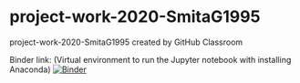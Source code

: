 # project-work-2020-SmitaG1995
project-work-2020-SmitaG1995 created by GitHub Classroom

Binder link: (Virtual environment to run the Jupyter notebook with installing Anaconda)
[![Binder](https://mybinder.org/badge_logo.svg)](https://mybinder.org/v2/gh/teokem/project-work-2020-SmitaG1995/master)
